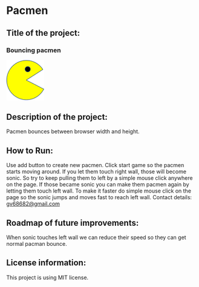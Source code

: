 # Pacmen
## Title of the project: 
### Bouncing pacmen
<img src= "pacman1.png" width='100'/>

## Description of the project:
Pacmen bounces between browser width and height.
## How to Run: 
Use add button to create new pacmen. Click start game so the pacmen starts moving around. If you let them touch right wall, those will become sonic. So try to keep pulling them to left by a simple mouse click anywhere on the page. If those became sonic you can make them pacmen again by letting them touch left wall. To make it faster do simple mouse click on the page so the sonic jumps and moves fast to reach left wall.
Contact details: gv68682@gmail.com
## Roadmap of future improvements:
When sonic touches left wall we can reduce their speed so they can get normal pacman bounce.
## License information: 
This project is using MIT license.



